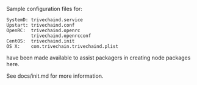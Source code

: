 Sample configuration files for:
```
SystemD: trivechaind.service
Upstart: trivechaind.conf
OpenRC:  trivechaind.openrc
         trivechaind.openrcconf
CentOS:  trivechaind.init
OS X:    com.trivechain.trivechaind.plist
```
have been made available to assist packagers in creating node packages here.

See docs/init.md for more information.
